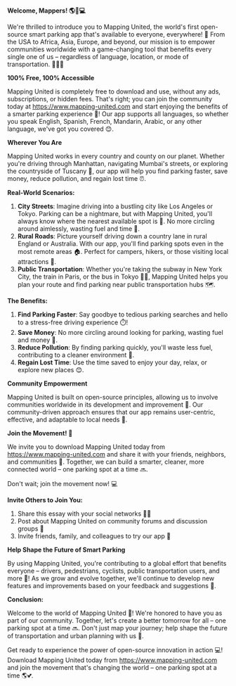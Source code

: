 **Welcome, Mappers! 🌎🚗💻**

We're thrilled to introduce you to Mapping United, the world's first open-source smart parking app that's available to everyone, everywhere! 🌟 From the USA to Africa, Asia, Europe, and beyond, our mission is to empower communities worldwide with a game-changing tool that benefits every single one of us – regardless of language, location, or mode of transportation. 🚗🚌🚂

**100% Free, 100% Accessible**

Mapping United is completely free to download and use, without any ads, subscriptions, or hidden fees. That's right; you can join the community today at https://www.mapping-united.com and start enjoying the benefits of a smarter parking experience 🎉! Our app supports all languages, so whether you speak English, Spanish, French, Mandarin, Arabic, or any other language, we've got you covered 😊.

**Wherever You Are**

Mapping United works in every country and county on our planet. Whether you're driving through Manhattan, navigating Mumbai's streets, or exploring the countryside of Tuscany 🌳, our app will help you find parking faster, save money, reduce pollution, and regain lost time ⏰.

**Real-World Scenarios:**

1. **City Streets**: Imagine driving into a bustling city like Los Angeles or Tokyo. Parking can be a nightmare, but with Mapping United, you'll always know where the nearest available spot is 📍. No more circling around aimlessly, wasting fuel and time 🚨.
2. **Rural Roads**: Picture yourself driving down a country lane in rural England or Australia. With our app, you'll find parking spots even in the most remote areas 🏠. Perfect for campers, hikers, or those visiting local attractions 🎉.
3. **Public Transportation**: Whether you're taking the subway in New York City, the train in Paris, or the bus in Tokyo 🚂🚌, Mapping United helps you plan your route and find parking near public transportation hubs 🗺️.

**The Benefits:**

1. **Find Parking Faster**: Say goodbye to tedious parking searches and hello to a stress-free driving experience ⏱️!
2. **Save Money**: No more circling around looking for parking, wasting fuel and money 💸.
3. **Reduce Pollution**: By finding parking quickly, you'll waste less fuel, contributing to a cleaner environment 🌿.
4. **Regain Lost Time**: Use the time saved to enjoy your day, relax, or explore new places 😊.

**Community Empowerment**

Mapping United is built on open-source principles, allowing us to involve communities worldwide in its development and improvement 🔧. Our community-driven approach ensures that our app remains user-centric, effective, and adaptable to local needs 🌟.

**Join the Movement! 🚀**

We invite you to download Mapping United today from https://www.mapping-united.com and share it with your friends, neighbors, and communities 🤝. Together, we can build a smarter, cleaner, more connected world – one parking spot at a time 🔜.

Don't wait; join the movement now! 💻

**Invite Others to Join You:**

1. Share this essay with your social networks 📱👥
2. Post about Mapping United on community forums and discussion groups 🤝
3. Invite friends, family, and colleagues to try our app 🚀

**Help Shape the Future of Smart Parking**

By using Mapping United, you're contributing to a global effort that benefits everyone – drivers, pedestrians, cyclists, public transportation users, and more 👫! As we grow and evolve together, we'll continue to develop new features and improvements based on your feedback and suggestions 🎯.

**Conclusion:**

Welcome to the world of Mapping United 🌟! We're honored to have you as part of our community. Together, let's create a better tomorrow for all – one parking spot at a time 🔜. Don't just map your journey; help shape the future of transportation and urban planning with us 🚀.

Get ready to experience the power of open-source innovation in action 💻! Download Mapping United today from https://www.mapping-united.com and join the movement that's changing the world – one parking spot at a time 🌎💕.